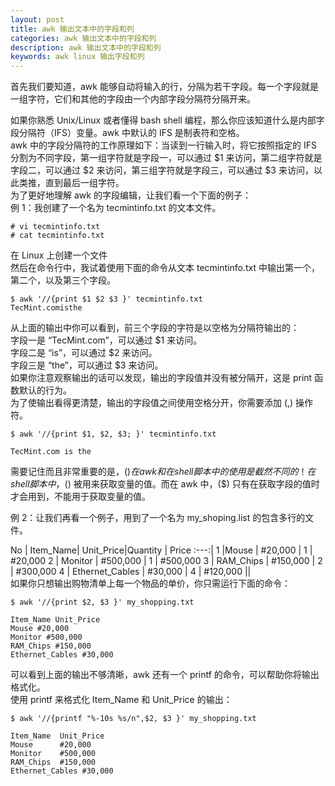 ```yaml
---
layout: post
title: awk 输出文本中的字段和列
categories: awk 输出文本中的字段和列
description: awk 输出文本中的字段和列
keywords: awk linux 输出字段和列
---
```


首先我们要知道，awk 能够自动将输入的行，分隔为若干字段。每一个字段就是一组字符，它们和其他的字段由一个内部字段分隔符分隔开来。  

如果你熟悉 Unix/Linux 或者懂得 bash shell 编程，那么你应该知道什么是内部字段分隔符（IFS）变量。awk 中默认的 IFS 是制表符和空格。    
awk 中的字段分隔符的工作原理如下：当读到一行输入时，将它按照指定的 IFS 分割为不同字段，第一组字符就是字段一，可以通过 $1 来访问，第二组字符就是字段二，可以通过 $2 来访问，第三组字符就是字段三，可以通过 $3 来访问，以此类推，直到最后一组字符。  
为了更好地理解 awk 的字段编辑，让我们看一个下面的例子：    
例 1：我创建了一个名为 tecmintinfo.txt 的文本文件。    
```
# vi tecmintinfo.txt
# cat tecmintinfo.txt
```
在 Linux 上创建一个文件  
然后在命令行中，我试着使用下面的命令从文本 tecmintinfo.txt 中输出第一个，第二个，以及第三个字段。  
```
$ awk '//{print $1 $2 $3 }' tecmintinfo.txt
TecMint.comisthe
```
从上面的输出中你可以看到，前三个字段的字符是以空格为分隔符输出的：  
字段一是 “TecMint.com”，可以通过 $1 来访问。  
字段二是 “is”，可以通过 $2 来访问。  
字段三是 “the”，可以通过 $3 来访问。  
如果你注意观察输出的话可以发现，输出的字段值并没有被分隔开，这是 print 函数默认的行为。  
为了使输出看得更清楚，输出的字段值之间使用空格分开，你需要添加 (,) 操作符。  
```
$ awk '//{print $1, $2, $3; }' tecmintinfo.txt

TecMint.com is the
```
需要记住而且非常重要的是，($) 在 awk 和在 shell 脚本中的使用是截然不同的！
在 shell 脚本中，($) 被用来获取变量的值。而在 awk 中，($) 只有在获取字段的值时才会用到，不能用于获取变量的值。

例 2：让我们再看一个例子，用到了一个名为 my_shoping.list 的包含多行的文件。

No   | Item_Name| Unit_Price|Quantity  | Price
:---:|
1     |Mouse         |            #20,000   |  1   |        #20,000
2   |  Monitor |                  #500,000  |  1   |        #500,000
3   |  RAM_Chips  |               #150,000   | 2    |       #300,000
4   |  Ethernet_Cables  |         #30,000  |   4        |   #120,000     ||   
如果你只想输出购物清单上每一个物品的单价，你只需运行下面的命令：
```
$ awk '//{print $2, $3 }' my_shopping.txt

Item_Name Unit_Price  
Mouse #20,000  
Monitor #500,000  
RAM_Chips #150,000  
Ethernet_Cables #30,000  
```
可以看到上面的输出不够清晰，awk 还有一个 printf 的命令，可以帮助你将输出格式化。  
使用 printf 来格式化 Item_Name 和 Unit_Price 的输出：
```
$ awk '//{printf "%-10s %s/n",$2, $3 }' my_shopping.txt

Item_Name  Unit_Price
Mouse      #20,000
Monitor    #500,000
RAM_Chips  #150,000
Ethernet_Cables #30,000
```
